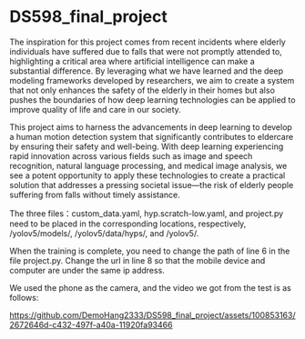 # DS598_final_project
The inspiration for this project comes from recent incidents where elderly individuals have suffered due to falls that were not promptly attended to, highlighting a critical area where artificial intelligence can make a substantial difference. By leveraging what we have learned and the deep modeling frameworks developed by researchers, we aim to create a system that not only enhances the safety of the elderly in their homes but also pushes the boundaries of how deep learning technologies can be applied to improve quality of life and care in our society.

This project aims to harness the advancements in deep learning to develop a human motion detection system that significantly contributes to eldercare by ensuring their safety and well-being. With deep learning experiencing rapid innovation across various fields such as image and speech recognition, natural language processing, and medical image analysis, we see a potent opportunity to apply these technologies to create a practical solution that addresses a pressing societal issue—the risk of elderly people suffering from falls without timely assistance.


The three files：custom_data.yaml, hyp.scratch-low.yaml, and project.py need to be placed in the corresponding locations, respectively, /yolov5/models/, /yolov5/data/hyps/, and /yolov5/.

When the training is complete, you need to change the path of line 6 in the file project.py. Change the url in line 8 so that the mobile device and computer are under the same ip address.

We used the phone as the camera, and the video we got from the test is as follows:

https://github.com/DemoHang2333/DS598_final_project/assets/100853163/2672646d-c432-497f-a40a-11920fa93466

